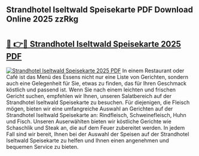 ## Strandhotel Iseltwald Speisekarte PDF Download Online 2025 zzRkg

# <h2><a href="http://gc63g0u.nevu.top/?p=Strandhotel+Iseltwald+Speisekarte">🔗 👉🔴 Strandhotel Iseltwald Speisekarte 2025 PDF</a></h2>

[![Strandhotel Iseltwald Speisekarte 2025 PDF](https://i.imgur.com/dBaPXMq.png)](http://gc63g0u.nevu.top/?p=Strandhotel+Iseltwald+Speisekarte)
In einem Restaurant oder Café ist das Menü des Essens nicht nur eine Liste von Gerichten, sondern auch eine Gelegenheit für Sie, etwas zu finden, das für Ihren Geschmack köstlich und passend ist. Wenn Sie nach einem leichten und frischen Gericht suchen, empfehlen wir Ihnen, unseren Salatbereich auf der Strandhotel Iseltwald Speisekarte zu besuchen. Für diejenigen, die Fleisch mögen, bieten wir eine umfangreiche Auswahl an Gerichten auf der Strandhotel Iseltwald Speisekarte an: Rindfleisch, Schweinefleisch, Huhn und Fisch. Unseren Auserwählten bieten wir köstliche Gerichte wie Schaschlik und Steak an, die auf dem Feuer zubereitet werden. In jedem Fall sind wir bereit, Ihnen bei der Auswahl der Speisen auf der Strandhotel Iseltwald Speisekarte zu helfen und Ihnen einen angenehmen und bequemen Service zu bieten.
